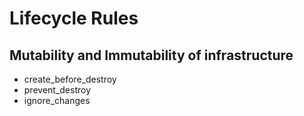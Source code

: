 # Lifecycle Rules

## Mutability and Immutability of infrastructure

- create_before_destroy
- prevent_destroy
- ignore_changes